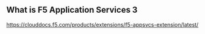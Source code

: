## What is F5 Application Services 3

https://clouddocs.f5.com/products/extensions/f5-appsvcs-extension/latest/